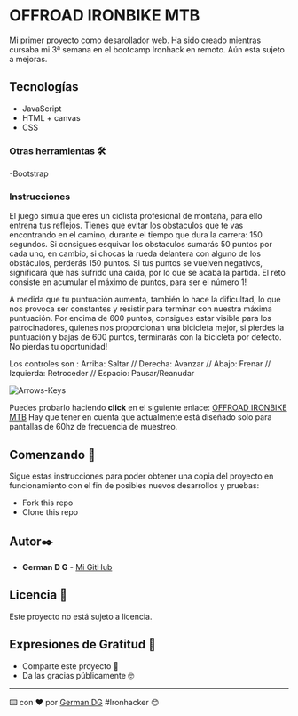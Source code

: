 # OFFROAD IRONBIKE MTB 

  Mi primer proyecto como desarollador web. Ha sido creado mientras cursaba mi 3ª semana en el bootcamp Ironhack en remoto. Aún esta sujeto a mejoras.

## Tecnologías 
- JavaScript
- HTML + canvas
- CSS
### Otras herramientas 🛠️
-Bootstrap

### Instrucciones 
  El juego simula que eres un ciclista profesional de montaña, para ello entrena tus reflejos. Tienes que evitar los obstaculos que te vas encontrando en el camino, durante el tiempo que dura la carrera: 150 segundos. Si consigues esquivar los obstaculos sumarás 50 puntos por cada uno, en cambio, si chocas la rueda delantera con alguno de los obstáculos, perderás 150 puntos. Si tus puntos se vuelven negativos, significará que has sufrido una caída, por lo que se acaba la partida. El reto consiste en acumular el máximo de puntos, para ser el número 1!
  
  A medida que tu puntuación aumenta, también lo hace la dificultad, lo que nos provoca ser constantes y resistir para terminar con nuestra máxima puntuación. Por encima de 600 puntos, consigues estar visible para los patrocinadores, quienes nos proporcionan una bicicleta mejor, si pierdes la puntuación y bajas de 600 puntos, terminarás con la bicicleta por defecto. No pierdas tu oportunidad! 
  
  Los controles son : 
  Arriba: Saltar  //  Derecha: Avanzar  //  Abajo: Frenar  //  Izquierda: Retroceder  //  Espacio: Pausar/Reanudar
  
  
  ![Arrows-Keys](https://w7.pngwing.com/pngs/83/537/png-transparent-computer-keyboard-arrow-keys-computer-icons-page-up-and-page-down-keys-arrow-text-rectangle-logo-thumbnail.png)
  
  Puedes probarlo haciendo **click** en el siguiente enlace: [OFFROAD IRONBIKE MTB](https://offroad-ironbike-mtb.netlify.app/)
  Hay que tener en cuenta que actualmente está diseñado solo para pantallas de 60hz de frecuencia de muestreo.
  
## Comenzando 🚀

Sigue estas instrucciones para poder obtener una copia del proyecto en funcionamiento con el fin de posibles nuevos desarrollos y pruebas:

- Fork this repo
- Clone this repo

## Autor✒️

* **German D G** - [Mi GitHub](https://github.com/GermanDG6)

## Licencia 📄

Este proyecto no está sujeto a licencia.

## Expresiones de Gratitud 🎁

* Comparte este proyecto 📢
* Da las gracias públicamente 🤓

---
⌨️ con ❤️ por [German DG](https://github.com/GermanDG6) #Ironhacker 😊

  
